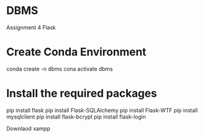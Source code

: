# DBMS
Assignment 4 Flask

# Create Conda Environment

conda create -n dbms
cona activate dbms

# Install the required packages

pip install flask
pip install Flask-SQLAlchemy
pip install Flask-WTF
pip install mysqlclient
pip install flask-bcrypt
pip install flask-login

Downlaod xampp
